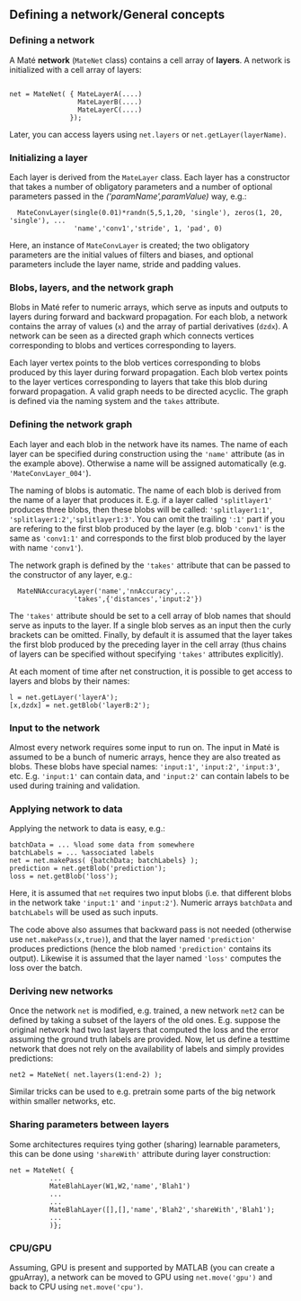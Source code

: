 ## Defining a network/General concepts

### Defining a network

A Maté **network** (`MateNet` class) contains a cell array of **layers**. 
A network is initialized with a cell array of layers:

```

net = MateNet( { MateLayerA(....)
                 MateLayerB(....)
                 MateLayerC(....)
               });
```

Later, you can access layers using `net.layers` or `net.getLayer(layerName)`. 

### Initializing a layer

Each layer is derived from the `MateLayer` class. Each layer has a constructor
that takes a number of obligatory parameters and a number of optional parameters
passed in the *('paramName',paramValue)* way, e.g.:
```
  MateConvLayer(single(0.01)*randn(5,5,1,20, 'single'), zeros(1, 20, 'single'), ...
                'name','conv1','stride', 1, 'pad', 0)
```
Here, an instance of `MateConvLayer` is created; the two obligatory 
parameters are the initial values of filters and biases, and optional parameters include the layer name,
stride and padding values.

### Blobs, layers, and the network graph

Blobs in Maté refer to numeric arrays, which serve as inputs and outputs to layers during forward and backward propagation.
For each blob, a network contains the array of values (`x`) and the array of partial derivatives (`dzdx`). 
A network can be seen as a directed graph which connects vertices corresponding to blobs and vertices corresponding to layers.

Each layer vertex points to the blob vertices corresponding to blobs produced by this layer during forward propagation.
Each blob vertex points to the layer vertices corresponding to layers that take this blob during forward propagation.
A valid graph needs to be directed acyclic. The graph is defined via the naming system and the `takes` attribute.

### Defining the network graph

Each layer and each blob in the network have its names. The name of each layer 
can be specified during construction using the `'name'` attribute (as in the example above).
Otherwise a name will be assigned automatically (e.g. `'MateConvLayer_004'`).

The naming of blobs is automatic. The name of each blob is derived from the name of a layer that produces it. 
E.g. if a layer called `'splitlayer1'` produces three blobs, then these blobs will be called: `'splitlayer1:1'`, `'splitlayer1:2'`,`'splitlayer1:3'`.
You can omit the trailing `':1'` part if you are refering to the first blob 
produced by the layer (e.g. blob `'conv1'` is the same as `'conv1:1'` and corresponds to the first blob
produced by the layer with name `'conv1'`).

The network graph is defined by the `'takes'` attribute that can be passed to 
the constructor of any layer, e.g.:
```
  MateNNAccuracyLayer('name','nnAccuracy',...
                'takes',{'distances','input:2'})
```
The `'takes'` attribute should be set to a cell array of blob names that should serve as inputs to the layer.
If a single blob serves as an input then the curly brackets can be omitted.
Finally, by default it is assumed that the layer takes the first blob produced by
the preceding layer in the cell array (thus chains of layers can be specified 
without specifying `'takes'` attributes explicitly).

At each moment of time after net construction, it is possible to get access to layers and blobs by their names:
```
l = net.getLayer('layerA');
[x,dzdx] = net.getBlob('layerB:2');
```

### Input to the network
Almost every network requires some input to run on. The input in Maté is assumed to be
a bunch of numeric arrays, hence they are also treated as blobs. These blobs have special
names: `'input:1'`, `'input:2'`, `'input:3'`, etc. E.g. `'input:1'` can contain data, and 
`'input:2'` can contain labels to be used during training and validation.

### Applying network to data
Applying the network to data is easy, e.g.:
```
batchData = ... %load some data from somewhere
batchLabels = ... %associated labels
net = net.makePass( {batchData; batchLabels} );
prediction = net.getBlob('prediction');
loss = net.getBlob('loss');

```
Here, it is assumed that `net` requires two input blobs (i.e. that different blobs in the
network take `'input:1'` and `'input:2'`). Numeric arrays `batchData` and `batchLabels` will be used
as such inputs.

The code above also assumes that backward pass is not needed (otherwise use `net.makePass(x,true)`),
and that the layer named `'prediction'` produces predictions (hence the blob named `'prediction'`
contains its output). Likewise it is assumed that the layer named `'loss'` computes the loss over
the batch.

### Deriving new networks
Once the network `net` is modified, e.g. trained, a new network `net2` can be defined by taking a subset of the 
layers of the old ones. E.g. suppose the original network had two last layers that computed the loss and the error
assuming the ground truth labels are provided. Now, let us define a testtime network that does not rely on the availability
of labels and simply provides predictions:
```
net2 = MateNet( net.layers(1:end-2) );
```
Similar tricks can be used to e.g. pretrain some parts of the big network within smaller networks, etc.

### Sharing parameters between layers
Some architectures requires tying gother (sharing) learnable parameters, this can be done using
`'shareWith'` attribute during layer construction:
```
net = MateNet( {
          ...
          MateBlahLayer(W1,W2,'name','Blah1')
          ...
          ...
          MateBlahLayer([],[],'name','Blah2','shareWith','Blah1');
          ...
          )};
```

### CPU/GPU
Assuming, GPU is present and supported by MATLAB (you can create a gpuArray),
a network can be moved to GPU using `net.move('gpu')` and back to CPU using `net.move('cpu')`.






